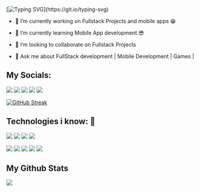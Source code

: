 [![Typing SVG](https://readme-typing-svg.demolab.com?font=Fira+Code&size=40&pause=1000&vCenter=true&width=435&lines=Hi+I'm+Kapil;)](https://git.io/typing-svg)

-  🔭 I’m currently working on Fullstack Projects and mobile apps 😁

-  🌱 I’m currently learning Mobile App development.😎

- 👯 I’m looking to collaborate on Fullstack Projects

- 💬 Ask me about FullStack development | Mobile Development | Games |


## My Socials:
[![](https://img.shields.io/badge/linkedin-%230077B5.svg?style=for-the-badge&logo=linkedin)](https://www.linkedin.com/in/kapil-badokar)
[![](https://img.shields.io/badge/Gmail-D14836?style=for-the-badge&logo=gmail&logoColor=white)](mailto:kapilbadokar321@gmail.com)
[![](https://img.shields.io/badge/Twitter-1DA1F2?style=for-the-badge&logo=twitter&logoColor=white)](https://twitter.com/kapil_badokar)
[![](https://img.shields.io/badge/Discord-7289DA?style=for-the-badge&logo=discord&logoColor=white)](https://discordapp.com/users/630089077261336602)
[![](https://img.shields.io/badge/Instagram-E4405F?style=for-the-badge&logo=instagram&logoColor=white)](https://www.instagram.com/_kapil619/)



[![GitHub Streak](https://streak-stats.demolab.com/?user=Kapil619&exclude_days=Sun%2CSat)](https://git.io/streak-stats)



## Technologies i know: 🫡
![](https://img.shields.io/badge/React-20232A?style=for-the-badge&logo=react&logoColor=61DAFB)
![](https://img.shields.io/badge/Material--UI-0081CB?style=for-the-badge&logo=material-ui&logoColor=white)
![](https://img.shields.io/badge/Google_Cloud-4285F4?style=for-the-badge&logo=google-cloud&logoColor=white)
![](https://img.shields.io/badge/Tailwind_CSS-38B2AC?style=for-the-badge&logo=tailwind-css&logoColor=white)

[![](https://img.shields.io/badge/Python-3776AB?style=for-the-badge&logo=python&logoColor=white)](google.com)
[![](https://img.shields.io/badge/JavaScript-F7DF1E?style=for-the-badge&logo=javascript&logoColor=black)](google.com)
![](https://img.shields.io/badge/HTML5-E34F26?style=for-the-badge&logo=html5&logoColor=white)
![](https://img.shields.io/badge/CSS3-1572B6?style=for-the-badge&logo=css3&logoColor=white)
![](https://img.shields.io/badge/C%2B%2B-00599C?style=for-the-badge&logo=c%2B%2B&logoColor=white)

## My Github Stats
<img src="https://github-readme-stats.vercel.app/api?username=Kapil619&show_icons=true"/>













